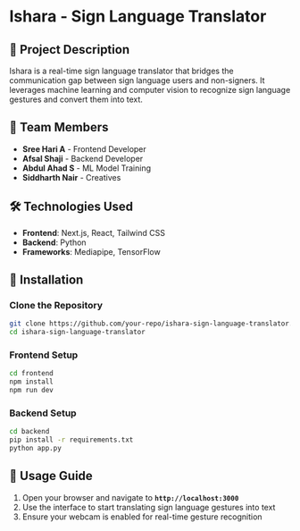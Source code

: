# Ishara - Sign Language Translator  

## 📌 Project Description  
Ishara is a real-time sign language translator that bridges the communication gap between sign language users and non-signers. It leverages machine learning and computer vision to recognize sign language gestures and convert them into text.  

## 👥 Team Members  
- **Sree Hari A** - Frontend Developer  
- **Afsal Shaji** - Backend Developer  
- **Abdul Ahad S** - ML Model Training  
- **Siddharth Nair** - Creatives  

## 🛠️ Technologies Used  
- **Frontend**: Next.js, React, Tailwind CSS  
- **Backend**: Python  
- **Frameworks**: Mediapipe, TensorFlow  

## 🔧 Installation  

### Clone the Repository  
```sh
git clone https://github.com/your-repo/ishara-sign-language-translator.git
cd ishara-sign-language-translator
```

### Frontend Setup  
```sh
cd frontend
npm install
npm run dev
```

### Backend Setup  
```sh
cd backend
pip install -r requirements.txt
python app.py
```

## 🚀 Usage Guide  
1. Open your browser and navigate to **`http://localhost:3000`**  
2. Use the interface to start translating sign language gestures into text  
3. Ensure your webcam is enabled for real-time gesture recognition

